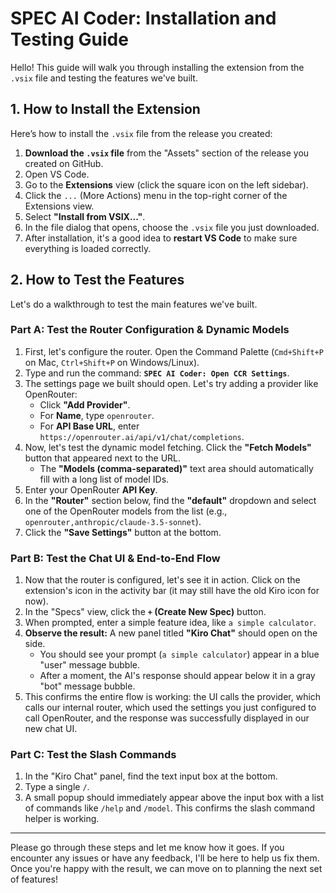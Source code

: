 # SPEC AI Coder: Installation and Testing Guide

Hello! This guide will walk you through installing the extension from the `.vsix` file and testing the features we've built.

## 1. How to Install the Extension

Here’s how to install the `.vsix` file from the release you created:

1.  **Download the `.vsix` file** from the "Assets" section of the release you created on GitHub.
2.  Open VS Code.
3.  Go to the **Extensions** view (click the square icon on the left sidebar).
4.  Click the `...` (More Actions) menu in the top-right corner of the Extensions view.
5.  Select **"Install from VSIX..."**.
6.  In the file dialog that opens, choose the `.vsix` file you just downloaded.
7.  After installation, it's a good idea to **restart VS Code** to make sure everything is loaded correctly.

## 2. How to Test the Features

Let's do a walkthrough to test the main features we've built.

### Part A: Test the Router Configuration & Dynamic Models

1.  First, let's configure the router. Open the Command Palette (`Cmd+Shift+P` on Mac, `Ctrl+Shift+P` on Windows/Linux).
2.  Type and run the command: **`SPEC AI Coder: Open CCR Settings`**.
3.  The settings page we built should open. Let's try adding a provider like OpenRouter:
    *   Click **"Add Provider"**.
    *   For **Name**, type `openrouter`.
    *   For **API Base URL**, enter `https://openrouter.ai/api/v1/chat/completions`.
4.  Now, let's test the dynamic model fetching. Click the **"Fetch Models"** button that appeared next to the URL.
    *   The **"Models (comma-separated)"** text area should automatically fill with a long list of model IDs.
5.  Enter your OpenRouter **API Key**.
6.  In the **"Router"** section below, find the **"default"** dropdown and select one of the OpenRouter models from the list (e.g., `openrouter,anthropic/claude-3.5-sonnet`).
7.  Click the **"Save Settings"** button at the bottom.

### Part B: Test the Chat UI & End-to-End Flow

1.  Now that the router is configured, let's see it in action. Click on the extension's icon in the activity bar (it may still have the old Kiro icon for now).
2.  In the "Specs" view, click the **`+` (Create New Spec)** button.
3.  When prompted, enter a simple feature idea, like `a simple calculator`.
4.  **Observe the result:** A new panel titled **"Kiro Chat"** should open on the side.
    *   You should see your prompt (`a simple calculator`) appear in a blue "user" message bubble.
    *   After a moment, the AI's response should appear below it in a gray "bot" message bubble.
5.  This confirms the entire flow is working: the UI calls the provider, which calls our internal router, which used the settings you just configured to call OpenRouter, and the response was successfully displayed in our new chat UI.

### Part C: Test the Slash Commands

1.  In the "Kiro Chat" panel, find the text input box at the bottom.
2.  Type a single `/`.
3.  A small popup should immediately appear above the input box with a list of commands like `/help` and `/model`. This confirms the slash command helper is working.

---

Please go through these steps and let me know how it goes. If you encounter any issues or have any feedback, I'll be here to help us fix them. Once you're happy with the result, we can move on to planning the next set of features!
